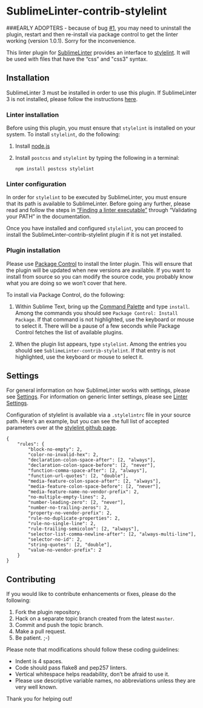 SublimeLinter-contrib-stylelint
================================


###EARLY ADOPTERS - because of bug [#1](https://github.com/kungfusheep/SublimeLinter-contrib-stylelint/issues/1), you may need to uninstall the plugin, restart and then re-install via package control to get the linter working (version 1.0.1). Sorry for the inconvenience.


This linter plugin for [SublimeLinter][docs] provides an interface to [stylelint][stylelint-github]. It will be used with files that have the “css” and "css3" syntax.

## Installation
SublimeLinter 3 must be installed in order to use this plugin. If SublimeLinter 3 is not installed, please follow the instructions [here][installation].

### Linter installation
Before using this plugin, you must ensure that `stylelint` is installed on your system. To install `stylelint`, do the following:

1. Install [node.js][nodejs-homepage] 
1. Install `postcss` and `stylelint` by typing the following in a terminal:
   
   ```
   npm install postcss stylelint
   ```


### Linter configuration
In order for `stylelint` to be executed by SublimeLinter, you must ensure that its path is available to SublimeLinter. Before going any further, please read and follow the steps in [“Finding a linter executable”](http://sublimelinter.readthedocs.org/en/latest/troubleshooting.html#finding-a-linter-executable) through “Validating your PATH” in the documentation.

Once you have installed and configured `stylelint`, you can proceed to install the SublimeLinter-contrib-stylelint plugin if it is not yet installed.

### Plugin installation
Please use [Package Control][pc] to install the linter plugin. This will ensure that the plugin will be updated when new versions are available. If you want to install from source so you can modify the source code, you probably know what you are doing so we won’t cover that here.

To install via Package Control, do the following:

1. Within Sublime Text, bring up the [Command Palette][cmd] and type `install`. Among the commands you should see `Package Control: Install Package`. If that command is not highlighted, use the keyboard or mouse to select it. There will be a pause of a few seconds while Package Control fetches the list of available plugins.

1. When the plugin list appears, type `stylelint`. Among the entries you should see `SublimeLinter-contrib-stylelint`. If that entry is not highlighted, use the keyboard or mouse to select it.

## Settings
For general information on how SublimeLinter works with settings, please see [Settings][settings]. For information on generic linter settings, please see [Linter Settings][linter-settings].

Configuration of stylelint is available via a `.stylelintrc` file in your source path. Here's an example, but you can see the full list of accepted parameters over at the [stylelint github page][stylelint-github].

```
{
    "rules": {
        "block-no-empty": 2,
        "color-no-invalid-hex": 2,
        "declaration-colon-space-after": [2, "always"],
        "declaration-colon-space-before": [2, "never"],
        "function-comma-space-after": [2, "always"],
        "function-url-quotes": [2, "double"],
        "media-feature-colon-space-after": [2, "always"],
        "media-feature-colon-space-before": [2, "never"],
        "media-feature-name-no-vendor-prefix": 2,
        "no-multiple-empty-lines": 2,
        "number-leading-zero": [2, "never"],
        "number-no-trailing-zeros": 2,
        "property-no-vendor-prefix": 2,
        "rule-no-duplicate-properties": 2,
        "rule-no-single-line": 2,
        "rule-trailing-semicolon": [2, "always"],
        "selector-list-comma-newline-after": [2, "always-multi-line"],
        "selector-no-id": 2,
        "string-quotes": [2, "double"],
        "value-no-vendor-prefix": 2
    }
}

```


## Contributing
If you would like to contribute enhancements or fixes, please do the following:

1. Fork the plugin repository.
1. Hack on a separate topic branch created from the latest `master`.
1. Commit and push the topic branch.
1. Make a pull request.
1. Be patient.  ;-)

Please note that modifications should follow these coding guidelines:

- Indent is 4 spaces.
- Code should pass flake8 and pep257 linters.
- Vertical whitespace helps readability, don’t be afraid to use it.
- Please use descriptive variable names, no abbreviations unless they are very well known.

Thank you for helping out!

[docs]: http://sublimelinter.readthedocs.org
[installation]: http://sublimelinter.readthedocs.org/en/latest/installation.html
[locating-executables]: http://sublimelinter.readthedocs.org/en/latest/usage.html#how-linter-executables-are-located
[pc]: https://sublime.wbond.net/installation
[cmd]: http://docs.sublimetext.info/en/sublime-text-3/extensibility/command_palette.html
[settings]: http://sublimelinter.readthedocs.org/en/latest/settings.html
[linter-settings]: http://sublimelinter.readthedocs.org/en/latest/linter_settings.html
[inline-settings]: http://sublimelinter.readthedocs.org/en/latest/settings.html#inline-settings
[stylelint-github]: https://github.com/stylelint/stylelint
[nodejs-homepage]: http://nodejs.org
